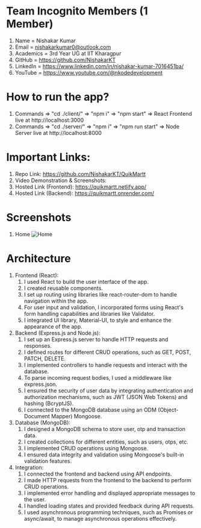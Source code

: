 # Team Incognito Members (1 Member)

1.  Name = Nishakar Kumar
2.  Email = nishakarkumar0@outlook.com
3.  Academics = 3rd Year UG at IIT Kharagpur
4.  GitHub = https://github.com/NishakarKT
5.  LinkedIn = https://www.linkedin.com/in/nishakar-kumar-7016451ba/
6.  YouTube = https://www.youtube.com/@nkodedevelopment

# How to run the app?

1. Commands => "cd ./client/" => "npm i" => "npm start" => React Frontend live at http://localhost:3000
2. Commands => "cd ./server/" => "npm i" => "npm run start" => Node Server live at http://localhost:8000

# Important Links:

1. Repo Link: https://github.com/NishakarKT/QuikMartt
2. Video Demonstration & Screenshots:
3. Hosted Link (Frontend): https://quikmartt.netlify.app/
4. Hosted Link (Backend): https://quikmartt.onrender.com/

# Screenshots

1. Home
   ![Home]()

# Architecture

1. Frontend (React):
   1. I used React to build the user interface of the app.
   2. I created reusable components.
   3. I set up routing using libraries like react-router-dom to handle navigation within the app.
   4. For user input and validation, I incorporated forms using React's form handling capabilities and libraries like Validator.
   5. I integrated UI library, Material-UI, to style and enhance the appearance of the app.
2. Backend (Express.js and Node.js):
   1. I set up an Express.js server to handle HTTP requests and responses.
   2. I defined routes for different CRUD operations, such as GET, POST, PATCH, DELETE.
   3. I implemented controllers to handle requests and interact with the database.
   4. To parse incoming request bodies, I used a middleware like express.json.
   5. I ensured the security of user data by integrating authentication and authorization mechanisms, such as JWT (JSON Web Tokens) and hashing (BcryptJS).
   6. I connected to the MongoDB database using an ODM (Object-Document Mapper) Mongoose.
3. Database (MongoDB):
   1. I designed a MongoDB schema to store user, otp and transaction data.
   2. I created collections for different entities, such as users, otps, etc.
   3. I implemented CRUD operations using Mongoose.
   4. I ensured data integrity and validation using Mongoose's built-in validation features.
4. Integration:
   1. I connected the frontend and backend using API endpoints.
   2. I made HTTP requests from the frontend to the backend to perform CRUD operations.
   3. I implemented error handling and displayed appropriate messages to the user.
   4. I handled loading states and provided feedback during API requests.
   5. I used asynchronous programming techniques, such as Promises or async/await, to manage asynchronous operations effectively.
